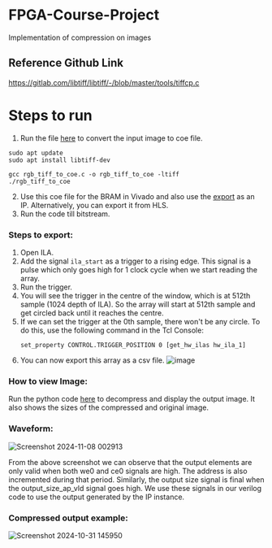 # FPGA-Course-Project
Implementation of compression on images
## Reference Github Link
https://gitlab.com/libtiff/libtiff/-/blob/master/tools/tiffcp.c

# Steps to run
1. Run the file [here](https://github.com/MChiragV/FPGA-Course-Project/blob/main/Full%20Project/C/rgb_tiff_to_coe.c) to convert the input image to coe file.

```
sudo apt update
sudo apt install libtiff-dev
```

```
gcc rgb_tiff_to_coe.c -o rgb_tiff_to_coe -ltiff
./rgb_tiff_to_coe
```

2. Use this coe file for the BRAM in Vivado and also use the [export](https://github.com/MChiragV/FPGA-Course-Project/blob/main/Full%20Project/Verilog/export.zip) as an IP. Alternatively, you can export it from HLS.
3. Run the code till bitstream.
### Steps to export:
1. Open ILA.
2. Add the signal `ila_start` as a trigger to a rising edge. This signal is a pulse which only goes high for 1 clock cycle when we start reading the array.
3. Run the trigger.
4. You will see the trigger in the centre of the window, which is at 512th sample (1024 depth of ILA). So the array will start at 512th sample and get circled back until it reaches the centre.
5. If we can set the trigger at the 0th sample, there won't be any circle. To do this, use the following command in the Tcl Console:
   ```
   set_property CONTROL.TRIGGER_POSITION 0 [get_hw_ilas hw_ila_1]
   ```
6. You can now export this array as a csv file.
![image](https://github.com/MChiragV/FPGA-Course-Project/blob/main/97332443-a623-42e3-b729-51ba0a7ae870.png)

### How to view Image:
Run the python code [here](https://github.com/MChiragV/FPGA-Course-Project/blob/main/Full%20Project/Python/decompress_and_display.py) to decompress and display the output image. It also shows the sizes of the compressed and original image.

### Waveform:
![Screenshot 2024-11-08 002913](https://github.com/user-attachments/assets/48e6cbde-508f-4097-96f0-1870408b6df1)

From the above screenshot we can observe that the output elements are only valid when both we0 and ce0 signals are high. The address is also incremented during that period. Similarly, the output size signal is final when the output_size_ap_vld signal goes high. We use these signals in our verilog code to use the output generated by the IP instance. 

### Compressed output example:
![Screenshot 2024-10-31 145950](https://github.com/user-attachments/assets/68f61abf-a969-4381-ae8b-37375c739f50)






